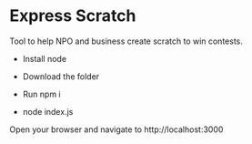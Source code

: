 # Express Scratch

Tool to help NPO and business create scratch to win contests. 

- Install node 

- Download the folder

- Run npm i

- node index.js 

Open your browser and navigate to http://localhost:3000




